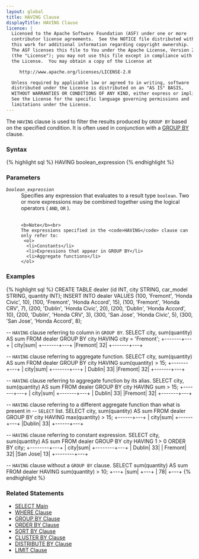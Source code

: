 ```yaml
---
layout: global
title: HAVING Clause
displayTitle: HAVING Clause
license: |
  Licensed to the Apache Software Foundation (ASF) under one or more
  contributor license agreements.  See the NOTICE file distributed with
  this work for additional information regarding copyright ownership.
  The ASF licenses this file to You under the Apache License, Version 2.0
  (the "License"); you may not use this file except in compliance with
  the License.  You may obtain a copy of the License at

     http://www.apache.org/licenses/LICENSE-2.0

  Unless required by applicable law or agreed to in writing, software
  distributed under the License is distributed on an "AS IS" BASIS,
  WITHOUT WARRANTIES OR CONDITIONS OF ANY KIND, either express or implied.
  See the License for the specific language governing permissions and
  limitations under the License.
---
```

The <code>HAVING</code> clause is used to filter the results produced by
<code>GROUP BY</code> based on the specified condition. It is often used
in conjunction with a [GROUP BY](sql-ref-syntax-qry-select-groupby.html)
clause.

### Syntax

{% highlight sql %}
HAVING boolean_expression
{% endhighlight %}

### Parameters

<dl>
  <dt><code><em>boolean_expression</em></code></dt>
  <dd>
    Specifies any expression that evaluates to a result type <code>boolean</code>. Two or
    more expressions may be combined together using the logical
    operators ( <code>AND</code>, <code>OR</code> ).<br><br>

    <b>Note</b><br>
    The expressions specified in the <code>HAVING</code> clause can only refer to:
     <ol>
      <li>Constants</li>
      <li>Expressions that appear in GROUP BY</li>
      <li>Aggregate functions</li>
    </ol>
  </dd>
</dl>

### Examples

{% highlight sql %}
CREATE TABLE dealer (id INT, city STRING, car_model STRING, quantity INT);
INSERT INTO dealer VALUES
    (100, 'Fremont', 'Honda Civic', 10),
    (100, 'Fremont', 'Honda Accord', 15),
    (100, 'Fremont', 'Honda CRV', 7),
    (200, 'Dublin', 'Honda Civic', 20),
    (200, 'Dublin', 'Honda Accord', 10),
    (200, 'Dublin', 'Honda CRV', 3),
    (300, 'San Jose', 'Honda Civic', 5),
    (300, 'San Jose', 'Honda Accord', 8);

-- `HAVING` clause referring to column in `GROUP BY`.
SELECT city, sum(quantity) AS sum FROM dealer GROUP BY city HAVING city = 'Fremont';
  +-------+---+
  |   city|sum|
  +-------+---+
  |Fremont| 32|
  +-------+---+

-- `HAVING` clause referring to aggregate function.
SELECT city, sum(quantity) AS sum FROM dealer GROUP BY city HAVING sum(quantity) > 15;
  +-------+---+
  |   city|sum|
  +-------+---+
  | Dublin| 33|
  |Fremont| 32|
  +-------+---+

-- `HAVING` clause referring to aggregate function by its alias.
SELECT city, sum(quantity) AS sum FROM dealer GROUP BY city HAVING sum > 15;
  +-------+---+
  |   city|sum|
  +-------+---+
  | Dublin| 33|
  |Fremont| 32|
  +-------+---+

-- `HAVING` clause referring to a different aggregate function than what is present in
-- `SELECT` list.
SELECT city, sum(quantity) AS sum FROM dealer GROUP BY city HAVING max(quantity) > 15;
  +------+---+
  |  city|sum|
  +------+---+
  |Dublin| 33|
  +------+---+

-- `HAVING` clause referring to constant expression.
SELECT city, sum(quantity) AS sum FROM dealer GROUP BY city HAVING 1 > 0 ORDER BY city;
  +--------+---+
  |    city|sum|
  +--------+---+
  |  Dublin| 33|
  | Fremont| 32|
  |San Jose| 13|
  +--------+---+

-- `HAVING` clause without a `GROUP BY` clause.
SELECT sum(quantity) AS sum FROM dealer HAVING sum(quantity) > 10;
  +---+
  |sum|
  +---+
  | 78|
  +---+
{% endhighlight %}

### Related Statements

 * [SELECT Main](sql-ref-syntax-qry-select.html)
 * [WHERE Clause](sql-ref-syntax-qry-select-where.html)
 * [GROUP BY Clause](sql-ref-syntax-qry-select-groupby.html)
 * [ORDER BY Clause](sql-ref-syntax-qry-select-orderby.html)
 * [SORT BY Clause](sql-ref-syntax-qry-select-sortby.html)
 * [CLUSTER BY Clause](sql-ref-syntax-qry-select-clusterby.html)
 * [DISTRIBUTE BY Clause](sql-ref-syntax-qry-select-distribute-by.html)
 * [LIMIT Clause](sql-ref-syntax-qry-select-limit.html)
